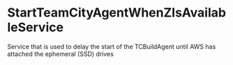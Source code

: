 # StartTeamCityAgentWhenZIsAvailableService

Service that is used to delay the start of the TCBuildAgent until AWS has attached the ephemeral (SSD) drives